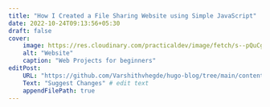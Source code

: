 ```yaml
---
title: "How I Created a File Sharing Website using Simple JavaScript"
date: 2022-10-24T09:13:56+05:30
draft: false
cover: 
    image: https://res.cloudinary.com/practicaldev/image/fetch/s--pQuCg7vT--/c_imagga_scale,f_auto,fl_progressive,h_420,q_auto,w_1000/https://dev-to-uploads.s3.amazonaws.com/uploads/articles/ya3ddwr0o085d8ikmil4.png
    alt: "Website"
    caption: "Web Projects for beginners"
editPost:
    URL: "https://github.com/Varshithvhegde/hugo-blog/tree/main/content"
    Text: "Suggest Changes" # edit text
    appendFilePath: true
---
```


